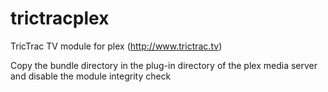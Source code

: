 trictracplex
============

TricTrac TV module for plex (http://www.trictrac.tv)

Copy the bundle directory in the plug-in directory of the plex media server and disable the module integrity check
